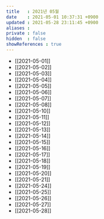 ```yaml
---
title   : 2021년 05월
date    : 2021-05-01 10:37:31 +0900
updated : 2021-05-28 23:11:45 +0900
aliases : 
private : false
hidden  : false
showReferences : true
---
```

- [[2021-05-01]]
- [[2021-05-02]]
- [[2021-05-03]]
- [[2021-05-04]]
- [[2021-05-05]]
- [[2021-05-06]]
- [[2021-05-07]]
- [[2021-05-08]]
- [[2021-05-10]]
- [[2021-05-11]]
- [[2021-05-12]]
- [[2021-05-13]]
- [[2021-05-14]]
- [[2021-05-15]]
- [[2021-05-16]]
- [[2021-05-17]]
- [[2021-05-18]]
- [[2021-05-19]]
- [[2021-05-20]]
- [[2021-05-21]]
- [[2021-05-24]]
- [[2021-05-25]]
- [[2021-05-26]]
- [[2021-05-27]]
- [[2021-05-28]]
